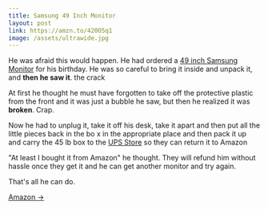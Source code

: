 ```yaml
---
title: Samsung 49 Inch Monitor
layout: post
link: https://amzn.to/420O5q1
image: /assets/ultrawide.jpg
---
```




He was afraid this would happen. He had ordered a [49 inch Samsung Monitor](https://amzn.to/420O5q1)
 for his birthday. He was so careful to bring it inside and unpack it, and **then he saw it**. the crack

 At first he thought he must have forgotten to take off the protective plastic from the front and it was just a
 bubble he saw, but then he realized it was **broken**. Crap.

 Now he had to unplug it, take it off his desk, take it apart and then put all the little pieces back in the bo x
 in the appropriate place and then pack it up and carry the 45 lb box to the [UPS Store](http://ups.com)
 so they can return it to Amazon
 

 "At least I bought it from Amazon" he thought. They will refund him without hassle once they get it and he
 can get another monitor and try again.

 That's all he can do.

<a href="{{ page.link }}"> Amazon <span class="link-arrow"> &rarr;</span></a>

